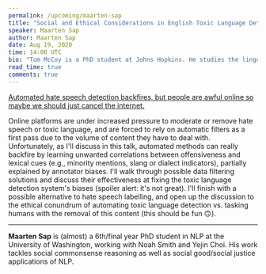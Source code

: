 ```yaml
---
permalink: /upcoming/maarten-sap
title: "Social and Ethical Considerations in English Toxic Language Detection"
speaker: Maarten Sap
author: Maarten Sap
date: Aug 19, 2020
time: 14:00 UTC
bio: "Tom McCoy is a PhD student at Johns Hopkins. He studies the linguistic abilities of neural networks, focusing on inductive biases and representations of compositional structure."
read_time: true
comments: true
---
```


<a href="https://lolmythesis.com/" class="one-line">Automated hate speech detection backfires, but people are awful online so maybe we should just cancel the internet.</a>

Online platforms are under increased pressure to moderate or remove hate speech or toxic language, and are forced to rely on automatic filters as a first pass due to the volume of content they have to deal with. Unfortunately, as I'll discuss in this talk, automated methods can really backfire by learning unwanted correlations between offensiveness and lexical cues (e.g., minority mentions, slang or dialect indicators), partially explained by annotator biases. I'll walk through possible data filtering solutions and discuss their effectiveness at fixing the toxic language detection system's biases (spoiler alert: it's not great). I'll finish with a possible alternative to hate speech labelling, and open up the discussion to the ethical conundrum of automating toxic language detection vs. tasking humans with the removal of this content (this should be fun 🙃).

<hr>

**Maarten Sap** is (almost) a 6th/final year PhD student in NLP at the University of Washington, working with Noah Smith and Yejin Choi. His work tackles social commonsense reasoning as well as social good/social justice applications of NLP.
